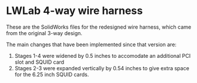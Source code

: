 LWLab 4-way wire harness
========================

These are the SolidWorks files for the redesigned wire harness, which came from the original 3-way design. 

The main changes that have been implemented since that version are:

1. Stages 1-4 were widened by 0.5 inches to accomodate an additional PCI slot and SQUID card
2. Stages 2-3 were expanded vertically by 0.54 inches to give extra space for the 6.25 inch SQUID cards.
